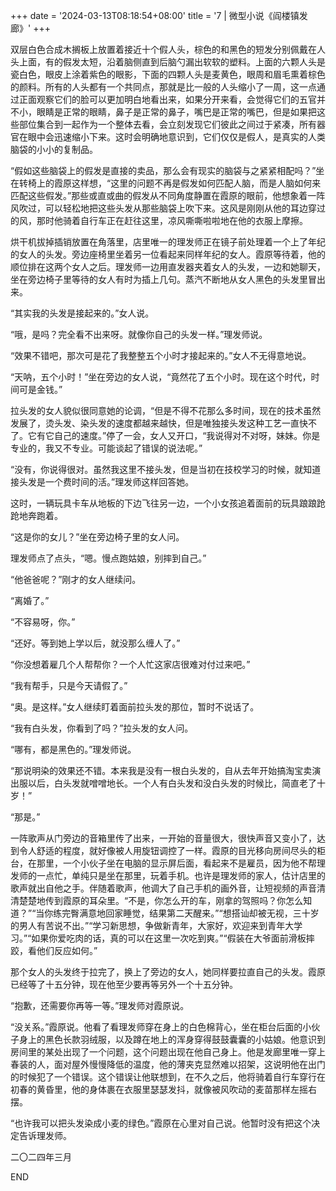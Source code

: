+++
date = '2024-03-13T08:18:54+08:00'
title = '7 | 微型小说《阎楼镇发廊》'
+++

双层白色合成木搁板上放置着接近十个假人头，棕色的和黑色的短发分别佩戴在人头上面，有的假发太短，沿着脑侧直到后脑勺漏出软软的塑料。上面的六颗人头是瓷白色，眼皮上涂着紫色的眼影，下面的四颗人头是麦黄色，眼周和眉毛熏着棕色的颜料。所有的人头都有一个共同点，那就是比一般的人头缩小了一周，这一点通过正面观察它们的脸可以更加明白地看出来，如果分开来看，会觉得它们的五官并不小，眼睛是正常的眼睛，鼻子是正常的鼻子，嘴巴是正常的嘴巴，但是如果把这些部位集合到一起作为一个整体去看，会立刻发现它们彼此之间过于紧凑，所有器官在眼中会迅速缩小下来。这时会明确地意识到，它们仅仅是假人，是真实的人类脑袋的小小的复制品。

“假如这些脑袋上的假发是直接的卖品，那么会有现实的脑袋与之紧紧相配吗？”坐在转椅上的霞原这样想，“这里的问题不再是假发如何匹配人脑，而是人脑如何来匹配这些假发。”那些或直或曲的假发从不同角度静置在霞原的眼前，他想象着一阵风吹过，可以轻松地把这些头发从那些脑袋上吹下来。这风是刚刚从他的耳边穿过的风，那时他骑着自行车正在赶往这里，凉风嘶嘶啦啦地在他的衣服上摩擦。

烘干机拔掉插销放置在角落里，店里唯一的理发师正在镜子前处理着一个上了年纪的女人的头发。旁边座椅里坐着另一位看起来同样年纪的女人。霞原等待着，他的顺位排在这两个女人之后。理发师一边用直发器夹着女人的头发，一边和她聊天，坐在旁边椅子里等待的女人有时为插上几句。蒸汽不断地从女人黑色的头发里冒出来。

“其实我的头发是接起来的。”女人说。

“哦，是吗？完全看不出来呀。就像你自己的头发一样。”理发师说。

“效果不错吧，那次可是花了我整整五个小时才接起来的。”女人不无得意地说。

“天呐，五个小时！”坐在旁边的女人说，“竟然花了五个小时。现在这个时代，时间可是金钱。”

拉头发的女人貌似很同意她的论调，“但是不得不花那么多时间，现在的技术虽然发展了，烫头发、染头发的速度都越来越快，但是唯独接头发这种工艺一直快不了。它有它自己的速度。”停了一会，女人又开口，“我说得对不对呀，妹妹。你是专业的，我又不专业。可能谈起了错误的说法呢。”

“没有，你说得很对。虽然我这里不接头发，但是当初在技校学习的时候，就知道接头发是一个费时间的活。”理发师这样回答她。

这时，一辆玩具卡车从地板的下边飞往另一边，一个小女孩追着面前的玩具踉踉跄跄地奔跑着。

“这是你的女儿？”坐在旁边椅子里的女人问。

理发师点了点头，“嗯。慢点跑姑娘，别摔到自己。”

“他爸爸呢？”刚才的女人继续问。

“离婚了。”

“不容易呀，你。”

“还好。等到她上学以后，就没那么缠人了。”

“你没想着雇几个人帮帮你？一个人忙这家店很难对付过来吧。”

“我有帮手，只是今天请假了。”

“奥。是这样。”女人继续盯着面前拉头发的那位，暂时不说话了。

“我有白头发，你看到了吗？”拉头发的女人问。

“哪有，都是黑色的。”理发师说。

“那说明染的效果还不错。本来我是没有一根白头发的，自从去年开始搞淘宝卖演出服以后，白头发就噌噌地长。一个人有白头发和没白头发的时候比，简直老了十岁！”

“那是。”

一阵歌声从门旁边的音箱里传了出来，一开始的音量很大，很快声音又变小了，达到令人舒适的程度，就好像被人用旋钮调控了一样。霞原的目光移向房间尽头的柜台，在那里，一个小伙子坐在电脑的显示屏后面，看起来不是雇员，因为他不帮理发师的一点忙，单纯只是坐在那里，玩着手机。也许是理发师的家人，估计店里的歌声就出自他之手。伴随着歌声，他调大了自己手机的画外音，让短视频的声音清清楚楚地传到霞原的耳朵里。“不是，你怎么开的车，刚拿的驾照吗？你怎么知道？”“当你练完臀满意地回家睡觉，结果第二天醒来。”“想搭讪却被无视，三十岁的男人有苦说不出。”“学习新思想，争做新青年，大家好，欢迎来到青年大学习。”“如果你爱吃肉的话，真的可以在这里一次吃到爽。”“假装在大爷面前滑板摔跤，看他们反应如何。”

那个女人的头发终于拉完了，换上了旁边的女人，她同样要拉直自己的头发。霞原已经等了十五分钟，现在他至少要再等另外一个十五分钟。

“抱歉，还需要你再等一等。”理发师对霞原说。

“没关系。”霞原说。他看了看理发师穿在身上的白色棉背心，坐在柜台后面的小伙子身上的黑色长款羽绒服，以及蹲在地上的浑身穿得鼓鼓囊囊的小姑娘。他意识到房间里的某处出现了一个问题，这个问题出现在他自己身上。他是发廊里唯一穿上春装的人，面对屋外慢慢降低的温度，他的薄夹克显然难以招架，这说明他在出门的时候犯了一个错误。这个错误让他联想到，在不久之后，他将骑着自行车穿行在初春的黄昏里，他的身体裹在衣服里瑟瑟发抖，就像被风吹动的麦苗那样左摇右摆。

“也许我可以把头发染成小麦的绿色。”霞原在心里对自己说。他暂时没有把这个决定告诉理发师。

二〇二四年三月

END




